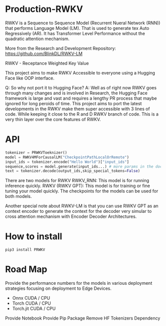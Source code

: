 # Production-RWKV

RWKV is a Sequence to Sequence Model (Recurrent Nueral Network (RNN)) that performs Language Model (LM). That is used to generate tex Auto Regressively (AR).
It has Transformer Level Performance without the quadratic attention mechanism.

More from the Research and Development Repository:
https://github.com/BlinkDL/RWKV-LM

RWKV - Receptance Weighted Key Value 

This project aims to make RWKV Accessible to everyone using a Hugging Face like OOP interface. 

Q: So why not port it to Hugging Face? 
A: Well as of right now RWKV goes through many changes and is involved in Research, 
the Hugging Face framework is large and vast and requires a lengthy PR process that maybe ignored for long peroids of time.
This project aims to port the latest developments in the RWKV make them super accessible with 3 lines of code.
While keeping it close to the R and D RWKV branch of code. This is a very thin layer over the core features of RWKV.

# API 

```python
tokenizer = PRWKVToeknizer()
model = RWKV4MForCausalLM("CheckpointPathLocalOrRemote")
input_ids = tokenizer.encode("Hello World")["input_ids"]
sequence,scores = model.generate(input_ids...) # more params in the docs
text = tokenizer.decode(output_ids,skip_special_tokens=False)
```

There are two models for RWKV
RWKV_RNN: This model is for running inference quickly.
RWKV (RWKV GPT): This model is for training or fine tuning your model quickly.
The checkpoints for the models can be used for both models.

Another special note about RWKV-LM is that you can use RWKV GPT as an context encoder to generate the context for the decoder very simular to cross attention mechanism with Encoder Decoder Architectures.

# How to install

```
pip3 install PRWKV
```

# Road Map
Provide the performance numbers for the models in various deployment strategies focusing on deployment to Edge Devices. 

- Onnx CUDA / CPU
- Torch CUDA / CPU
- Torch.jit CUDA / CPU

Provide Notebook
Provide Pip Package
Remove HF Tokenizers Dependency
